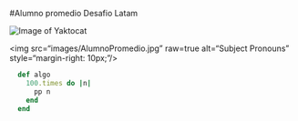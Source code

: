 #Alumno promedio Desafio Latam

![Image of Yaktocat](https://estaticos.muyinteresante.es/media/cache/1140x_thumb/uploads/images/gallery/5937e90a5bafe882f5bc09e6/gatitos-cesta_0.jpg)

<img
  src=“images/AlumnoPromedio.jpg”
  raw=true
  alt=“Subject Pronouns”
  style=“margin-right: 10px;”/>


```Ruby
  def algo
    100.times do |n|
      pp n
    end
  end
```

